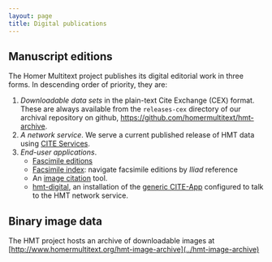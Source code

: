 ```yaml
---
layout: page
title: Digital publications
---
```



## Manuscript editions

The Homer Multitext project publishes its  digital editorial work in three forms.  In descending order of priority, they are:

1.  *Downloadable data sets* in the plain-text Cite Exchange (CEX) format.  These are always available from the `releases-cex` directory of our archival repository on github, <https://github.com/homermultitext/hmt-archive>.
2.  *A network service*.  We serve a current published release of HMT data using [CITE Services](https://github.com/cite-architecture/scs-akka).
3.  *End-user applications*.
    -  [Fascimile editions](../facsimiles/)
    -  [Facsimile index](http://www.homermultitext.org/facsimile/index.html): navigate facsimile editions by *Iliad* reference
    -  An [image citation](http://www.homermultitext.org/ict2/) tool.
    - [hmt-digital](http://www.homermultitext.org/hmt-digital/), an installation of the [generic CITE-App](https://github.com/cite-architecture/cite-app) configured to talk to the HMT network service.

## Binary image data

The HMT project hosts an archive of downloadable images at [http://www.homermultitext.org/hmt-image-archive](../hmt-image-archive)
